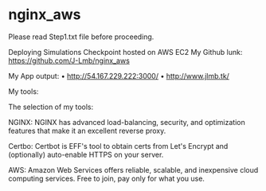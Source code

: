 # nginx_aws

Please read Step1.txt file before proceeding.

Deploying Simulations Checkpoint hosted on AWS EC2
My Github lunk: https://github.com/J-Lmb/nginx_aws

My App output: 
    • http://54.167.229.222:3000/
    • http://www.jlmb.tk/

My tools:

The selection of my tools:

NGINX: NGINX has advanced load-balancing, security, and optimization features that make it an excellent reverse proxy.

Certbo: Certbot is EFF's tool to obtain certs from Let's Encrypt and (optionally) auto-enable HTTPS on your server.

AWS: Amazon Web Services offers reliable, scalable, and inexpensive cloud computing services. Free to join, pay only for what you use.


